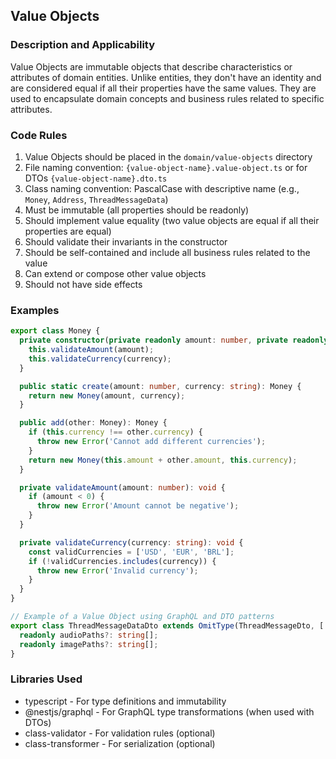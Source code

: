 ## Value Objects

### Description and Applicability

Value Objects are immutable objects that describe characteristics or attributes of domain entities. Unlike entities, they don't have an identity and are considered equal if all their properties have the same values. They are used to encapsulate domain concepts and business rules related to specific attributes.

### Code Rules

1. Value Objects should be placed in the `domain/value-objects` directory
2. File naming convention: `{value-object-name}.value-object.ts` or for DTOs `{value-object-name}.dto.ts`
3. Class naming convention: PascalCase with descriptive name (e.g., `Money`, `Address`, `ThreadMessageData`)
4. Must be immutable (all properties should be readonly)
5. Should implement value equality (two value objects are equal if all their properties are equal)
6. Should validate their invariants in the constructor
7. Should be self-contained and include all business rules related to the value
8. Can extend or compose other value objects
9. Should not have side effects

### Examples

```typescript
export class Money {
  private constructor(private readonly amount: number, private readonly currency: string) {
    this.validateAmount(amount);
    this.validateCurrency(currency);
  }

  public static create(amount: number, currency: string): Money {
    return new Money(amount, currency);
  }

  public add(other: Money): Money {
    if (this.currency !== other.currency) {
      throw new Error('Cannot add different currencies');
    }
    return new Money(this.amount + other.amount, this.currency);
  }

  private validateAmount(amount: number): void {
    if (amount < 0) {
      throw new Error('Amount cannot be negative');
    }
  }

  private validateCurrency(currency: string): void {
    const validCurrencies = ['USD', 'EUR', 'BRL'];
    if (!validCurrencies.includes(currency)) {
      throw new Error('Invalid currency');
    }
  }
}

// Example of a Value Object using GraphQL and DTO patterns
export class ThreadMessageDataDto extends OmitType(ThreadMessageDto, ['audio', 'images']) {
  readonly audioPaths?: string[];
  readonly imagePaths?: string[];
}
```

### Libraries Used

- typescript - For type definitions and immutability
- @nestjs/graphql - For GraphQL type transformations (when used with DTOs)
- class-validator - For validation rules (optional)
- class-transformer - For serialization (optional)

